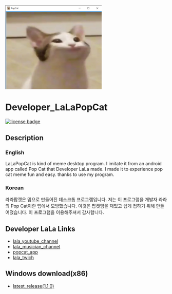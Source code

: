<img src="images/image_banner.png" align="middle" width="300"/>

# Developer_LaLaPopCat

[![license badge](https://img.shields.io/badge/license-Apache--2.0-green.svg)](LICENSE)

## Description
### English

LaLaPopCat is kind of meme desktop program. 
I imitate it from an android app called Pop Cat that Developer LaLa made.
I made it to experience pop cat meme fun and easy.
thanks to use my program.
### Korean

라라팝캣은 밈으로 만들어진 데스크톱 프로그램입니다.
저는 이 프로그램을 개발자 라라의 Pop Cat이란 앱에서 모방했습니다.
이것은 팝캣밈을 재밌고 쉽게 접하기 위해 만들어졌습니다.
이 프로그램을 이용해주셔서 감사합니다.

## Developer LaLa Links
- [lala_youtube_channel](https://www.youtube.com/channel/UCjWnBKjlXv550KDiBjtW8vQ)
- [lala_musician_channel](https://www.youtube.com/channel/UCJNLrj-wG33oruAGnlamPAw)
- [popcat_app](https://play.google.com/store/apps/details?id=kr.pe.lala.popcat)
- [lala_twich](https://www.twitch.tv/developerlala)

## Windows download(x86)
- [latest_release(1.1.0)](https://github.com/firecomputer/Developer_LaLaPopCat/raw/main/1.0.0/PopCat_Setup.msi)
